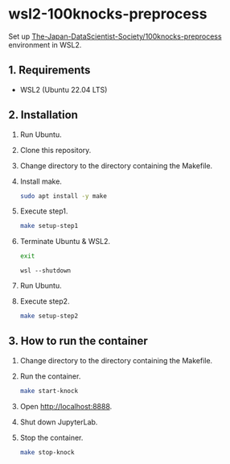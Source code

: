 # wsl2-100knocks-preprocess

Set up [The-Japan-DataScientist-Society/100knocks-preprocess](https://github.com/The-Japan-DataScientist-Society/100knocks-preprocess) environment in WSL2.

## 1. Requirements

- WSL2 (Ubuntu 22.04 LTS)

## 2. Installation

1. Run Ubuntu.
1. Clone this repository.
1. Change directory to the directory containing the Makefile.
1. Install make.

    ```sh
    sudo apt install -y make
    ```

1. Execute step1.

    ```sh
    make setup-step1
    ```

1. Terminate Ubuntu & WSL2.

    ```sh
    exit
    ```

    ```dosbatch
    wsl --shutdown
    ```

1. Run Ubuntu.
1. Execute step2.

    ```sh
    make setup-step2
    ```

## 3. How to run the container

1. Change directory to the directory containing the Makefile.
1. Run the container.

    ```sh
    make start-knock
    ```

1. Open [http://localhost:8888](http://localhost:8888).
1. Shut down JupyterLab.
1. Stop the container.

    ```sh
    make stop-knock
    ```
